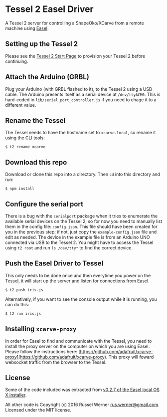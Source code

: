 # Tessel 2 Easel Driver
A Tessel 2 server for controlling a ShapeOko/XCarve from a remote machine using [Easel](http://easel.inventables.com).

## Setting up the Tessel 2
Please see the [Tessel 2 Start Page](http://tessel.github.io/t2-start/) to provision your Tessel 2 before continuing.

## Attach the Arduino (GRBL)
Plug your Arduino (with GRBL flashed to it), to the Tessel 2 using a USB cable. The Arduino presents itself as a serial
device at `/dev/ttyACM0`. This is hard-coded in `lib/serial_port_controller.js` if you need to chage it to a different value.

## Rename the Tessel
The Tessel needs to have the hostname set to `xcarve.local`, so rename it using the CLI tools:

    $ t2 rename xcarve

## Download this repo
Download or clone this repo into a directory. Then `cd` into this directory and run:

    $ npm install

## Configure the serial port
There is a bug with the `serialport` package when it tries to enumerate the available serial devices on
the Tessel 2; so for now you need to manually list them in the config file: `config.json`. This file should have
been created for you in the previous step; if not, just copy the `example-config.json` file and edit as needed.
The device in the example file is from an Arduino UNO connected via USB to the Tessel 2. You might have to 
access the Tessel using `t2 root` and run `ls /dev/tty*` to find the correct device.

## Push the Easel Driver to Tessel
This only needs to be done once and then everytime you power on the Tessel, it will start up the server and listen
for connections from Easel.

    $ t2 push iris.js
    
Alternatively, if you want to see the console output while it is running, you can do this:

    $ t2 run iris.js
    
## Installing `xcarve-proxy`
In order for Easel to find and communicate with the Tessel, you need to install the proxy server on the computer on which
you are using Easel. Please follow the instructions here: [https://github.com/adafruit/xcarve-proxy](https://github.com/adafruit/xcarve-proxy). This proxy will foward websocket traffic from the browser to the Tessel.

## License

Some of the code included was extracted from [v0.2.7 of the Easel local OS X installer][1].

All other code is Copyright (c) 2016 Russel Werner <rus.werner@gmail.com>. Licensed under the MIT license.

[1]: http://s3.amazonaws.com/easel-prod/paperclip/sender_version_mac_installers/17/original/EaselDriver-0.2.7.pkg?1471370593
